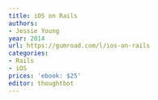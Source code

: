 ```yaml
---
title: iOS on Rails
authors:
- Jessie Young
year: 2014
url: https://gumroad.com/l/ios-on-rails
categories:
- Rails
- iOS
prices: 'ebook: $25'
editor: thoughtbot
---
```

